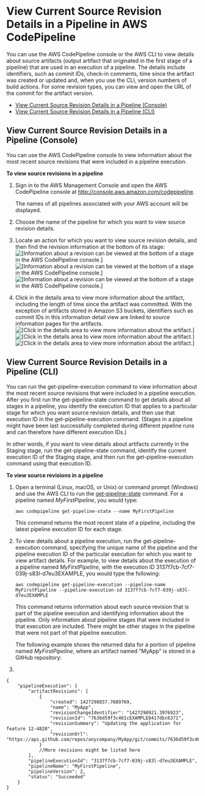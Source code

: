# View Current Source Revision Details in a Pipeline in AWS CodePipeline<a name="monitoring-source-revisions-view"></a>

You can use the AWS CodePipeline console or the AWS CLI to view details about source artifacts \(output artifact that originated in the first stage of a pipeline\) that are used in an execution of a pipeline\. The details include identifiers, such as commit IDs, check\-in comments, time since the artifact was created or updated and, when you use the CLI, version numbers of build actions\. For some revision types, you can view and open the URL of the commit for the artifact version\.


+ [View Current Source Revision Details in a Pipeline \(Console\)](#monitoring-source-revisions-view-console)
+ [View Current Source Revision Details in a Pipeline \(CLI\)](#monitoring-source-revisions-view-cli)

## View Current Source Revision Details in a Pipeline \(Console\)<a name="monitoring-source-revisions-view-console"></a>

You can use the AWS CodePipeline console to view information about the most recent source revisions that were included in a pipeline execution\. 

**To view source revisions in a pipeline**

1. Sign in to the AWS Management Console and open the AWS CodePipeline console at [http://console\.aws\.amazon\.com/codepipeline](http://console.aws.amazon.com/codepipeline)\.

   The names of all pipelines associated with your AWS account will be displayed\. 

1. Choose the name of the pipeline for which you want to view source revision details\. 

1. Locate an action for which you want to view source revision details, and then find the revision information at the bottom of its stage:   
![\[Information about a revision can be viewed at the bottom of a stage in the AWS CodePipeline console.\]](http://docs.aws.amazon.com/codepipeline/latest/userguide/images/view-changes-console-3.png)![\[Information about a revision can be viewed at the bottom of a stage in the AWS CodePipeline console.\]](http://docs.aws.amazon.com/codepipeline/latest/userguide/)![\[Information about a revision can be viewed at the bottom of a stage in the AWS CodePipeline console.\]](http://docs.aws.amazon.com/codepipeline/latest/userguide/)

1. Click in the details area to view more information about the artifact, including the length of time since the artifact was committed\. With the exception of artifacts stored in Amazon S3 buckets, identifiers such as commit IDs in this information detail view are linked to source information pages for the artifacts\.   
![\[Click in the details area to view more information about the artifact.\]](http://docs.aws.amazon.com/codepipeline/latest/userguide/images/view-changes-console-4.png)![\[Click in the details area to view more information about the artifact.\]](http://docs.aws.amazon.com/codepipeline/latest/userguide/)![\[Click in the details area to view more information about the artifact.\]](http://docs.aws.amazon.com/codepipeline/latest/userguide/)

## View Current Source Revision Details in a Pipeline \(CLI\)<a name="monitoring-source-revisions-view-cli"></a>

You can run the get\-pipeline\-execution command to view information about the most recent source revisions that were included in a pipeline execution\. After you first run the get\-pipeline\-state command to get details about all stages in a pipeline, you identify the execution ID that applies to a particular stage for which you want source revision details, and then use that execution ID in the get\-pipeline\-execution command\. \(Stages in a pipeline might have been last successfully completed during different pipeline runs and can therefore have different execution IDs\.\)

In other words, if you want to view details about artifacts currently in the Staging stage, run the get\-pipeline\-state command, identify the current execution ID of the Staging stage, and then run the get\-pipeline\-execution command using that execution ID\. 

**To view source revisions in a pipeline**

1. Open a terminal \(Linux, macOS, or Unix\) or command prompt \(Windows\) and use the AWS CLI to run the [get\-pipeline\-state](http://docs.aws.amazon.com/cli/latest/reference/codepipeline/get-pipeline-state.html) command\. For a pipeline named *MyFirstPipeline*, you would type:

   ```
   aws codepipeline get-pipeline-state --name MyFirstPipeline
   ```

   This command returns the most recent state of a pipeline, including the latest pipeline execution ID for each stage\.

1. To view details about a pipeline execution, run the get\-pipeline\-execution command, specifying the unique name of the pipeline and the pipeline execution ID of the particular execution for which you want to view artifact details\. For example, to view details about the execution of a pipeline named *MyFirstPipeline*, with the execution ID 3137f7cb\-7cf7\-039j\-s83l\-d7eu3EXAMPLE, you would type the following:

   ```
   aws codepipeline get-pipeline-execution --pipeline-name MyFirstPipeline --pipeline-execution-id 3137f7cb-7cf7-039j-s83l-d7eu3EXAMPLE
   ```

   This command returns information about each source revision that is part of the pipeline execution and identifying information about the pipeline\. Only information about pipeline stages that were included in that execution are included\. There might be other stages in the pipeline that were not part of that pipeline execution\.

   The following example shows the returned data for a portion of pipeline named *MyFirstPipeline*, where an artifact named "MyApp" is stored in a GitHub repository:

1. 

   ```
   {
       "pipelineExecution": {
           "artifactRevisions": [
               {
                   "created": 1427298837.7689769,
                   "name": "MyApp",
                   "revisionChangeIdentifier": "1427298921.3976923",
                   "revisionId": "7636d59f3c461cEXAMPLE8417dbc6371",
                   "revisionSummary": "Updating the application for feature 12-4820",
                   "revisionUrl": "https://api.github.com/repos/anycompany/MyApp/git/commits/7636d59f3c461cEXAMPLE8417dbc6371"
               }
               //More revisions might be listed here
           ],
           "pipelineExecutionId": "3137f7cb-7cf7-039j-s83l-d7eu3EXAMPLE",
           "pipelineName": "MyFirstPipeline",
           "pipelineVersion": 2,
           "status": "Succeeded"
       }
   }
   ```